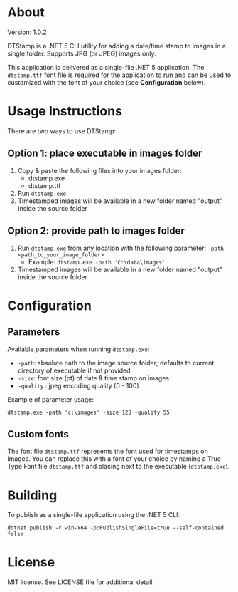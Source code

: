 # About

Version: 1.0.2

DTStamp is a .NET 5 CLI utility for adding a date/time stamp to images in a single folder. Supports JPG (or JPEG) images only.

This application is delivered as a single-file .NET 5 application. The `dtstamp.ttf` font file is required for the application to run and can be used to customized with the font of your choice (see **Configuration** below).

# Usage Instructions

There are two ways to use DTStamp:

## Option 1: place executable in images folder

1) Copy & paste the following files into your images folder:
    * dtstamp.exe
    * dtstamp.ttf
2) Run `dtstamp.exe`
3) Timestamped images will be available in a new folder named "output" inside the source folder

## Option 2: provide path to images folder

1) Run `dtstamp.exe` from any location with the following parameter: `-path <path_to_your_image_folder>`
    * Example: `dtstamp.exe -path 'C:\data\images'`
2) Timestamped images will be available in a new folder named "output" inside the source folder

# Configuration

## Parameters

Available parameters when running `dtstamp.exe`:

 * `-path`: absolute path to the image source folder; defaults to current directory of executable if not provided
 * `-size`: font size (pt) of date & time stamp on images
 * `-quality` : jpeg encoding quality (0 - 100)

Example of parameter usage:

```
dtstamp.exe -path 'c:\images' -size 128 -quality 55
```

## Custom fonts

The font file `dtstamp.ttf` represents the font used for timestamps on images. You can replace this with a font of your choice by naming a True Type Font file `dtstamp.ttf` and placing next to the executable (`dtstamp.exe`).

# Building

To publish as a single-file application using the .NET 5 CLI:

```
dotnet publish -r win-x64 -p:PublishSingleFile=true --self-contained false
```

# License

MIT license. See LICENSE file for additional detail.
